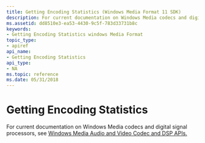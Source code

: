 ```yaml
---
title: Getting Encoding Statistics (Windows Media Format 11 SDK)
description: For current documentation on Windows Media codecs and digital signal processors, see Windows Media Audio and Video Codec and DSP APIs.
ms.assetid: dd8510e3-ea53-4430-9c5f-783d33731b8c
keywords:
- Getting Encoding Statistics windows Media Format
topic_type:
- apiref
api_name:
- Getting Encoding Statistics
api_type:
- NA
ms.topic: reference
ms.date: 05/31/2018
---
```


# Getting Encoding Statistics

For current documentation on Windows Media codecs and digital signal processors, see [Windows Media Audio and Video Codec and DSP APIs.](/previous-versions//dd464626(v=vs.85))

 

 